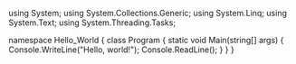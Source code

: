 using System;
using System.Collections.Generic;
using System.Linq;
using System.Text;
using System.Threading.Tasks;

namespace Hello_World
{
    class Program
    {
        static void Main(string[] args)
        {
            Console.WriteLine("Hello, world!");
            Console.ReadLine();
        }
    }
}
